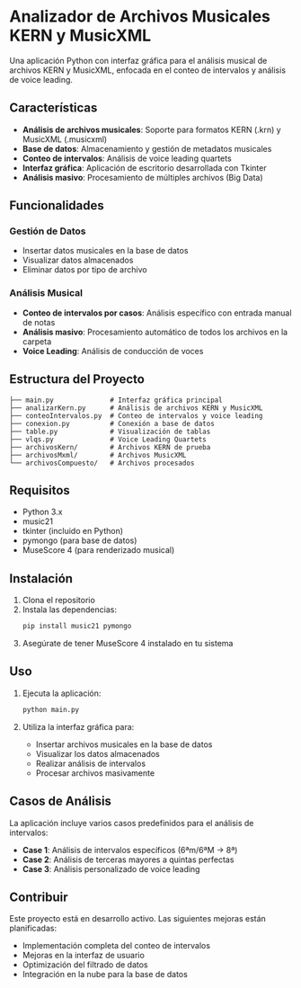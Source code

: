 # Analizador de Archivos Musicales KERN y MusicXML

Una aplicación Python con interfaz gráfica para el análisis musical de archivos KERN y MusicXML, enfocada en el conteo de intervalos y análisis de voice leading.

## Características

- **Análisis de archivos musicales**: Soporte para formatos KERN (.krn) y MusicXML (.musicxml)
- **Base de datos**: Almacenamiento y gestión de metadatos musicales
- **Conteo de intervalos**: Análisis de voice leading quartets
- **Interfaz gráfica**: Aplicación de escritorio desarrollada con Tkinter
- **Análisis masivo**: Procesamiento de múltiples archivos (Big Data)

## Funcionalidades

### Gestión de Datos
- Insertar datos musicales en la base de datos
- Visualizar datos almacenados
- Eliminar datos por tipo de archivo

### Análisis Musical
- **Conteo de intervalos por casos**: Análisis específico con entrada manual de notas
- **Análisis masivo**: Procesamiento automático de todos los archivos en la carpeta
- **Voice Leading**: Análisis de conducción de voces

## Estructura del Proyecto

```
├── main.py              # Interfaz gráfica principal
├── analizarKern.py      # Análisis de archivos KERN y MusicXML
├── conteoIntervalos.py  # Conteo de intervalos y voice leading
├── conexion.py          # Conexión a base de datos
├── table.py             # Visualización de tablas
├── vlqs.py              # Voice Leading Quartets
├── archivosKern/        # Archivos KERN de prueba
├── archivosMxml/        # Archivos MusicXML
└── archivosCompuesto/   # Archivos procesados
```

## Requisitos

- Python 3.x
- music21
- tkinter (incluido en Python)
- pymongo (para base de datos)
- MuseScore 4 (para renderizado musical)

## Instalación

1. Clona el repositorio
2. Instala las dependencias:
   ```bash
   pip install music21 pymongo
   ```
3. Asegúrate de tener MuseScore 4 instalado en tu sistema

## Uso

1. Ejecuta la aplicación:
   ```bash
   python main.py
   ```

2. Utiliza la interfaz gráfica para:
   - Insertar archivos musicales en la base de datos
   - Visualizar los datos almacenados
   - Realizar análisis de intervalos
   - Procesar archivos masivamente

## Casos de Análisis

La aplicación incluye varios casos predefinidos para el análisis de intervalos:

- **Case 1**: Análisis de intervalos específicos (6ªm/6ªM → 8ª)
- **Case 2**: Análisis de terceras mayores a quintas perfectas
- **Case 3**: Análisis personalizado de voice leading

## Contribuir

Este proyecto está en desarrollo activo. Las siguientes mejoras están planificadas:
- Implementación completa del conteo de intervalos
- Mejoras en la interfaz de usuario
- Optimización del filtrado de datos
- Integración en la nube para la base de datos